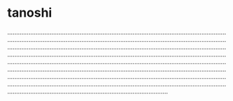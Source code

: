 # tanoshi

...........................................................................................................................................................................................................................................................................................................................................................................................................................................................................................................................................................................................................................................................................................................................................................................................................................................................................................................................................................................................................................................................................................................................